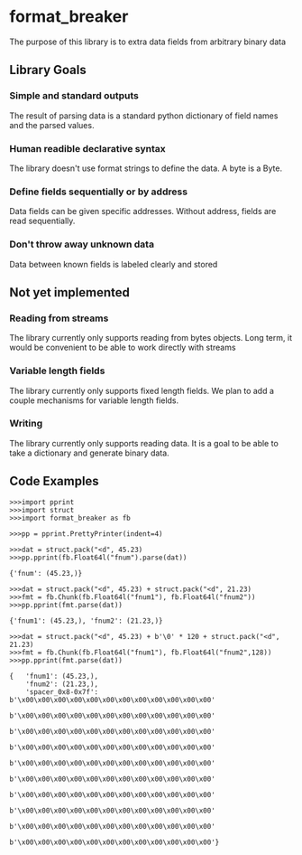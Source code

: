 # format_breaker
The purpose of this library is to extra data fields from arbitrary binary data
## Library Goals
### Simple and standard outputs
The result of parsing data is a standard python dictionary of field names and the parsed values.
### Human readible declarative syntax
The library doesn't use format strings to define the data. A byte is a Byte.
### Define fields sequentially or by address
Data fields can be given specific addresses. Without address, fields are read sequentially.
### Don't throw away unknown data
Data between known fields is labeled clearly and stored

## Not yet implemented
### Reading from streams
The library currently only supports reading from bytes objects. Long term, it would be convenient to be able to work directly with streams
### Variable length fields
The library currently only supports fixed length fields. We plan to add a couple mechanisms for variable length fields.
### Writing
The library currently only supports reading data. It is a goal to be able to take a dictionary and generate binary data.

## Code Examples


```
>>>import pprint
>>>import struct
>>>import format_breaker as fb

>>>pp = pprint.PrettyPrinter(indent=4)

>>>dat = struct.pack("<d", 45.23)
>>>pp.pprint(fb.Float64l("fnum").parse(dat))

{'fnum': (45.23,)}
```
```
>>>dat = struct.pack("<d", 45.23) + struct.pack("<d", 21.23)
>>>fmt = fb.Chunk(fb.Float64l("fnum1"), fb.Float64l("fnum2"))
>>>pp.pprint(fmt.parse(dat))

{'fnum1': (45.23,), 'fnum2': (21.23,)}
```


```
>>>dat = struct.pack("<d", 45.23) + b'\0' * 120 + struct.pack("<d", 21.23)
>>>fmt = fb.Chunk(fb.Float64l("fnum1"), fb.Float64l("fnum2",128))
>>>pp.pprint(fmt.parse(dat))

{   'fnum1': (45.23,),
    'fnum2': (21.23,),
    'spacer_0x8-0x7f': b'\x00\x00\x00\x00\x00\x00\x00\x00\x00\x00\x00\x00'
                       b'\x00\x00\x00\x00\x00\x00\x00\x00\x00\x00\x00\x00'
                       b'\x00\x00\x00\x00\x00\x00\x00\x00\x00\x00\x00\x00'
                       b'\x00\x00\x00\x00\x00\x00\x00\x00\x00\x00\x00\x00'
                       b'\x00\x00\x00\x00\x00\x00\x00\x00\x00\x00\x00\x00'
                       b'\x00\x00\x00\x00\x00\x00\x00\x00\x00\x00\x00\x00'
                       b'\x00\x00\x00\x00\x00\x00\x00\x00\x00\x00\x00\x00'
                       b'\x00\x00\x00\x00\x00\x00\x00\x00\x00\x00\x00\x00'
                       b'\x00\x00\x00\x00\x00\x00\x00\x00\x00\x00\x00\x00'
                       b'\x00\x00\x00\x00\x00\x00\x00\x00\x00\x00\x00\x00'}
```
